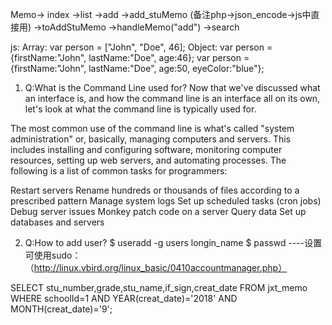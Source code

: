 Memo-> index
          ->list 
          ->add     ->add_stuMemo (备注php->json_encode->js中直接用) ->toAddStuMemo ->handleMemo("add")
          ->search


js:
Array: 
  var person = ["John", "Doe", 46];
Object:
  var person = {firstName:"John", lastName:"Doe", age:46};
  var person = {firstName:"John", lastName:"Doe", age:50, eyeColor:"blue"};

1. Q:What is the Command Line used for?
Now that we've discussed what an interface is, and how the command line is an interface all on its own, let's look at what the command line is typically used for.

The most common use of the command line is what's called "system administration" or, basically, managing computers and servers. This includes installing and configuring software, monitoring computer resources, setting up web servers, and automating processes. The following is a list of common tasks for programmers:

Restart servers
Rename hundreds or thousands of files according to a prescribed pattern
Manage system logs
Set up scheduled tasks (cron jobs)
Debug server issues
Monkey patch code on a server
Query data
Set up databases and servers

2. Q:How to add user?
  $ useradd -g users longin_name
  $ passwd
  ----设置可使用sudo：（http://linux.vbird.org/linux_basic/0410accountmanager.php）




SELECT stu_number,grade,stu_name,if_sign,creat_date FROM jxt_memo WHERE schoolId=1 AND YEAR(creat_date)='2018' AND MONTH(creat_date)='9';